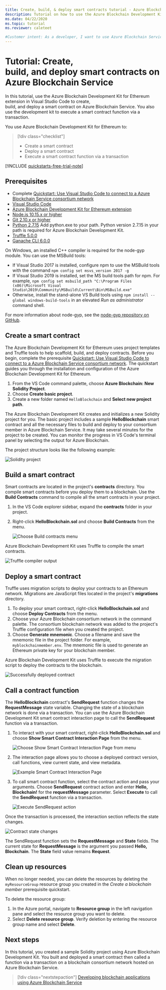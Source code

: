 ```yaml
---
title: Create, build, & deploy smart contracts tutorial - Azure Blockchain Service
description: Tutorial on how to use the Azure Blockchain Development Kit for Ethereum extension in Visual Studio Code to create, build, and deploy a smart contract on Azure Blockchain Service.
ms.date: 04/22/2020
ms.topic: tutorial
ms.reviewer: caleteet

#Customer intent: As a developer, I want to use Azure Blockchain Service so that I can execute smart contract functions on a consortium blockchain network.
---
```


# Tutorial: Create, build, and deploy smart contracts on Azure Blockchain Service

In this tutorial, use the Azure Blockchain Development Kit for Ethereum extension in Visual Studio Code to create, build, and deploy a smart contract on Azure Blockchain Service. You also use the development kit to execute a smart contract function via a transaction.

You use Azure Blockchain Development Kit for Ethereum to:

> [!div class="checklist"]
> * Create a smart contract
> * Deploy a smart contract
> * Execute a smart contract function via a transaction

[!INCLUDE [quickstarts-free-trial-note](../../../includes/quickstarts-free-trial-note.md)]

## Prerequisites

* Complete [Quickstart: Use Visual Studio Code to connect to a Azure Blockchain Service consortium network](connect-vscode.md)
* [Visual Studio Code](https://code.visualstudio.com/Download)
* [Azure Blockchain Development Kit for Ethereum extension](https://marketplace.visualstudio.com/items?itemName=AzBlockchain.azure-blockchain)
* [Node.js 10.15.x or higher](https://nodejs.org/download)
* [Git 2.10.x or higher](https://git-scm.com)
* [Python 2.7.15](https://www.python.org/downloads/release/python-2715/) Add python.exe to your path. Python version 2.7.15 in your path is required for Azure Blockchain Development Kit.
* [Truffle 5.0.0](https://www.trufflesuite.com/docs/truffle/getting-started/installation)
* [Ganache CLI 6.0.0](https://github.com/trufflesuite/ganache-cli)

On Windows, an installed C++ compiler is required for the node-gyp module. You can use the MSBuild tools:

* If Visual Studio 2017 is installed, configure npm to use the MSBuild tools with the command `npm config set msvs_version 2017 -g`
* If Visual Studio 2019 is installed, set the MS build tools path for npm. For example, `npm config set msbuild_path "C:\Program Files (x86)\Microsoft Visual Studio\2019\Community\MSBuild\Current\Bin\MSBuild.exe"`
* Otherwise, install the stand-alone VS Build tools using `npm install --global windows-build-tools` in an elevated *Run as administrator* command shell.

For more information about node-gyp, see the [node-gyp repository on GitHub](https://github.com/nodejs/node-gyp).

## Create a smart contract

The Azure Blockchain Development Kit for Ethereum uses project templates and Truffle tools to help scaffold, build, and deploy contracts. Before you begin, complete the prerequisite [Quickstart: Use Visual Studio Code to connect to a Azure Blockchain Service consortium network](connect-vscode.md). The quickstart guides you through the installation and configuration of the Azure Blockchain Development Kit for Ethereum.

1. From the VS Code command palette, choose **Azure Blockchain: New Solidity Project**.
1. Choose **Create basic project**.
1. Create a new folder named `HelloBlockchain` and **Select new project path**.

The Azure Blockchain Development Kit creates and initializes a new Solidity project for you. The basic project includes a sample **HelloBlockchain** smart contract and all the necessary files to build and deploy to your consortium member in Azure Blockchain Service. It may take several minutes for the project to be created. You can monitor the progress in VS Code's terminal panel by selecting the output for Azure Blockchain.

The project structure looks like the following example:

   ![Solidity project](./media/send-transaction/solidity-project.png)

## Build a smart contract

Smart contracts are located in the project's **contracts** directory. You compile smart contracts before you deploy them to a blockchain. Use the **Build Contracts** command to compile all the smart contracts in your project.

1. In the VS Code explorer sidebar, expand the **contracts** folder in your project.
1. Right-click **HelloBlockchain.sol** and choose **Build Contracts** from the menu.

    ![Choose Build contracts menu ](./media/send-transaction/build-contracts.png)

Azure Blockchain Development Kit uses Truffle to compile the smart contracts.

![Truffle compiler output](./media/send-transaction/compile-output.png)

## Deploy a smart contract

Truffle uses migration scripts to deploy your contracts to an Ethereum network. Migrations are JavaScript files located in the project's **migrations** directory.

1. To deploy your smart contract, right-click **HelloBlockchain.sol** and choose **Deploy Contracts** from the menu.
1. Choose your Azure Blockchain consortium network in the command palette. The consortium blockchain network was added to the project's Truffle configuration file when you created the project.
1. Choose **Generate mnemonic**. Choose a filename and save the mnemonic file in the project folder. For example, `myblockchainmember.env`. The mnemonic file is used to generate an Ethereum private key for your blockchain member.

Azure Blockchain Development Kit uses Truffle to execute the migration script to deploy the contracts to the blockchain.

![Successfully deployed contract](./media/send-transaction/deploy-contract.png)

## Call a contract function

The **HelloBlockchain** contract's **SendRequest** function changes the **RequestMessage** state variable. Changing the state of a blockchain network is done via a transaction. You can use the Azure Blockchain Development Kit smart contract interaction page to call the **SendRequest** function via a transaction.

1. To interact with your smart contract, right-click **HelloBlockchain.sol** and choose **Show Smart Contract Interaction Page** from the menu.

    ![Choose Show Smart Contract Interaction Page from menu](./media/send-transaction/contract-interaction.png)

1. The interaction page allows you to choose a deployed contract version, call functions, view current state, and view metadata.

    ![Example Smart Contract Interaction Page](./media/send-transaction/interaction-page.png)

1. To call smart contract function, select the contract action and pass your arguments. Choose **SendRequest** contract action and enter **Hello, Blockchain!** for the **requestMessage** parameter. Select **Execute** to call the **SendRequest** function via a transaction.

    ![Execute SendRequest action](./media/send-transaction/sendrequest-action.png)

Once the transaction is processed, the interaction section reflects the state changes.

![Contract state changes](./media/send-transaction/contract-state.png)

The SendRequest function sets the **RequestMessage** and **State** fields. The current state for **RequestMessage** is the argument you passed **Hello, Blockchain**. The **State** field value remains **Request**.

## Clean up resources

When no longer needed, you can delete the resources by deleting the `myResourceGroup` resource group you created in the *Create a blockchain member* prerequisite quickstart.

To delete the resource group:

1. In the Azure portal, navigate to **Resource group** in the left navigation pane and select the resource group you want to delete.
1. Select **Delete resource group**. Verify deletion by entering the resource group name and select **Delete**.

## Next steps

In this tutorial, you created a sample Solidity project using Azure Blockchain Development Kit. You built and deployed a smart contract then called a function via a transaction on a blockchain consortium network hosted on Azure Blockchain Service.

> [!div class="nextstepaction"]
> [Developing blockchain applications using Azure Blockchain Service](develop.md)
